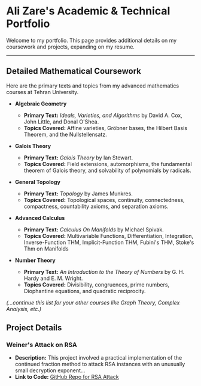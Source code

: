 # Ali Zare's Academic & Technical Portfolio

Welcome to my portfolio. This page provides additional details on my coursework and projects, expanding on my resume.

---

## Detailed Mathematical Coursework

Here are the primary texts and topics from my advanced mathematics courses at Tehran University.

* **Algebraic Geometry**
    * **Primary Text:** *Ideals, Varieties, and Algorithms* by David A. Cox, John Little, and Donal O'Shea.
    * **Topics Covered:** Affine varieties, Gröbner bases, the Hilbert Basis Theorem, and the Nullstellensatz.

* **Galois Theory**
    * **Primary Text:** *Galois Theory* by Ian Stewart.
    * **Topics Covered:** Field extensions, automorphisms, the fundamental theorem of Galois theory, and solvability of polynomials by radicals.

* **General Topology**
    * **Primary Text:** *Topology* by James Munkres.
    * **Topics Covered:** Topological spaces, continuity, connectedness, compactness, countability axioms, and separation axioms.
* **Advanced Calculus**
    * **Primary Text:** *Calculus On Manifolds* by Michael Spivak.
    * **Topics Covered:** Multivariable Functions, Differentiation, Integration, Inverse-Function THM, Implicit-Function THM, Fubini's THM,
    Stoke's Thm on Manifolds
* **Number Theory**
    * **Primary Text:** *An Introduction to the Theory of Numbers* by G. H. Hardy and E. M. Wright.
    * **Topics Covered:** Divisibility, congruences, prime numbers, Diophantine equations, and quadratic reciprocity.

*(...continue this list for your other courses like Graph Theory, Complex Analysis, etc.)*



## Project Details

### Weiner's Attack on RSA

* **Description:** This project involved a practical implementation of the continued fraction method to attack RSA instances with an unusually small decryption exponent...
* **Link to Code:** [GitHub Repo for RSA Attack](https://github.com/your-username/your-rsa-project-repo)
